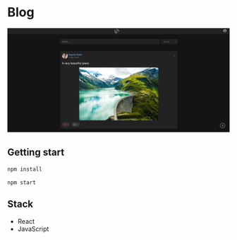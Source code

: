 # Blog
![](/preview.png)

## Getting start
```
npm install 
```
```
npm start
```
## Stack
- React
- JavaScript